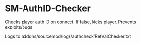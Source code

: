 # SM-AuthID-Checker
Checks player auth ID on connect. If false, kicks player. Prevents exploits/bugs

Logs to addons/sourcemod/logs/authcheck/RetValChecker.txt
